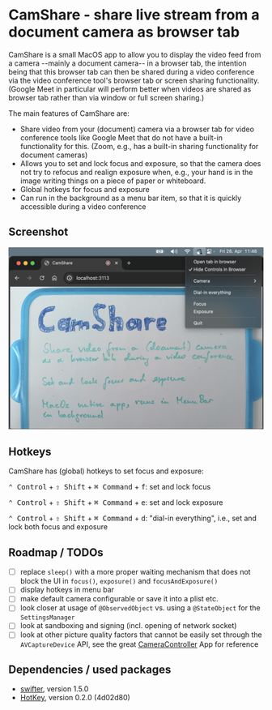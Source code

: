#  CamShare - share live stream from a document camera as browser tab

CamShare is a small MacOS app to allow you to display the video feed from a camera --mainly a document camera-- 
in a browser tab, the intention being that this browser tab can then be shared during a video conference via 
the video conference tool's browser tab or screen sharing functionality.  (Google Meet in particular will perform
better when videos are shared as browser tab rather than via window or full screen sharing.)

The main features of CamShare are:
* Share video from your (document) camera via a browser tab for video conference tools like Google Meet
  that do not have a built-in functionality for this.  (Zoom, e.g., has a built-in sharing functionality
  for document cameras)
* Allows you to set and lock focus and exposure, so that the camera does not try to refocus and realign exposure
  when, e.g., your hand is in the image writing things on a piece of paper or whiteboard.
* Global hotkeys for focus and exposure  
* Can run in the background as a menu bar item, so that it is quickly accessible during a video conference

## Screenshot

![Screenshot of CamShare](./camshare-screenshot.png?raw=true "Screenshot")

## Hotkeys

CamShare has (global) hotkeys to set focus and exposure:

<kbd>⌃ Control</kbd> + <kbd>⇧ Shift</kbd> + <kbd>⌘ Command</kbd> + <kbd>f</kbd>: set and lock focus

<kbd>⌃ Control</kbd> + <kbd>⇧ Shift</kbd> + <kbd>⌘ Command</kbd> + <kbd>e</kbd>: set and lock exposure

<kbd>⌃ Control</kbd> + <kbd>⇧ Shift</kbd> + <kbd>⌘ Command</kbd> + <kbd>d</kbd>: "dial-in everything", 
i.e., set and lock both focus and exposure

## Roadmap / TODOs
- [ ] replace `sleep()` with a more proper waiting mechanism that does not block the UI in `focus()`,
      `exposure()` and `focusAndExposure()`
- [ ] display hotkeys in menu bar
- [ ] make default camera configurable or save it into a plist etc.
- [ ] look closer at usage of `@ObservedObject` vs. using a `@StateObject` for the `SettingsManager`
- [ ] look at sandboxing and signing (incl. opening of network socket)
- [ ] look at other picture quality factors that cannot be easily set through the `AVCaptureDevice` API,
      see the great [CameraController](https://github.com/Itaybre/CameraController) App for reference
 
## Dependencies / used packages
- [swifter](https://github.com/httpswift/swifter), version 1.5.0
- [HotKey](https://github.com/soffes/HotKey), version 0.2.0 (4d02d80)
